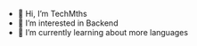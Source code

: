 - 👋 Hi, I’m TechMths
- 👀 I’m interested in Backend
- 🌱 I’m currently learning about more languages 

<!---
TechMths/TechMths is a ✨ special ✨ repository because its `README.md` (this file) appears on your GitHub profile.
You can click the Preview link to take a look at your changes.
--->
